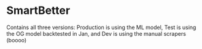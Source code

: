 # SmartBetter
Contains all three versions: Production is using the ML model, Test is using the OG model backtested in Jan, and Dev is using the manual scrapers (boooo)
